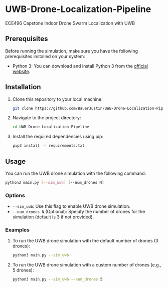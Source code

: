 # UWB-Drone-Localization-Pipeline
ECE496 Capstone Indoor Drone Swarm Localization with UWB

## Prerequisites

Before running the simulation, make sure you have the following prerequisites installed on your system:

- Python 3: You can download and install Python 3 from the [official website](https://www.python.org/downloads/).

## Installation

1. Clone this repository to your local machine:

   ```bash
   git clone https://github.com/BauerJustin/UWB-Drone-Localization-Pipeline.git
   ```

2. Navigate to the project directory:

   ```bash
   cd UWB-Drone-Localization-Pipeline
   ```

3. Install the required dependencies using pip:

   ```bash
   pip3 install -r requirements.txt
   ```

## Usage

You can run the UWB drone simulation with the following command:

```bash
python3 main.py [--sim_uwb] [--num_drones N]
```

### Options

- `--sim_uwb`: Use this flag to enable UWB drone simulation.
- `--num_drones N` (Optional): Specify the number of drones for the simulation (default is 3 if not provided).

### Examples

1. To run the UWB drone simulation with the default number of drones (3 drones):

   ```bash
   python3 main.py --sim_uwb
   ```

2. To run the UWB drone simulation with a custom number of drones (e.g., 5 drones):

   ```bash
   python3 main.py --sim_uwb --num_drones 5
   ```